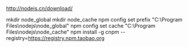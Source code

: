 http://nodejs.cn/download/

mkdir node_global
mkdir node_cache
npm config set prefix "C:\Program Files\nodejs\node_global"
npm config set cache "C:\Program Files\nodejs\node_cache"
npm install -g cnpm --registry=https://registry.npm.taobao.org